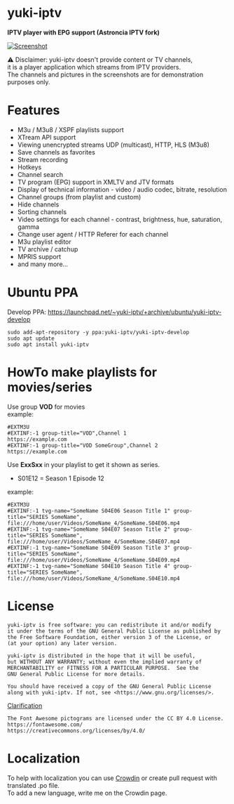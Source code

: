 # yuki-iptv

**IPTV player with EPG support (Astroncia IPTV fork)**

[![Screenshot](https://gist.githubusercontent.com/Ame-chan-angel/c37f80c2cb00afbdbd98959186e1ab80/raw/d990f212d8e9a5170f800aafdfc82333f9264e31/yuki-iptv.png)](https://gist.githubusercontent.com/Ame-chan-angel/c37f80c2cb00afbdbd98959186e1ab80/raw/d990f212d8e9a5170f800aafdfc82333f9264e31/yuki-iptv.png)

⚠️ Disclaimer: yuki-iptv doesn't provide content or TV channels,  
it is a player application which streams from IPTV providers.  
The channels and pictures in the screenshots are for demonstration purposes only.

# Features

- M3u / M3u8 / XSPF playlists support
- XTream API support
- Viewing unencrypted streams UDP (multicast), HTTP, HLS (M3u8)
- Save channels as favorites
- Stream recording
- Hotkeys
- Channel search
- TV program (EPG) support in XMLTV and JTV formats
- Display of technical information - video / audio codec, bitrate, resolution
- Channel groups (from playlist and custom)
- Hide channels
- Sorting channels
- Video settings for each channel - contrast, brightness, hue, saturation, gamma
- Change user agent / HTTP Referer for each channel
- M3u playlist editor
- TV archive / catchup
- MPRIS support
- and many more...

# Ubuntu PPA

Develop PPA: https://launchpad.net/~yuki-iptv/+archive/ubuntu/yuki-iptv-develop  
```
sudo add-apt-repository -y ppa:yuki-iptv/yuki-iptv-develop
sudo apt update
sudo apt install yuki-iptv
```

# HowTo make playlists for movies/series
  
Use group **VOD** for movies  
example:  
  
```
#EXTM3U
#EXTINF:-1 group-title="VOD",Channel 1
https://example.com
#EXTINF:-1 group-title="VOD SomeGroup",Channel 2
https://example.com
```
  
Use **ExxSxx** in your playlist to get it shown as series.  
  
- S01E12 = Season 1 Episode 12  
  
example:  
  
```
#EXTM3U
#EXTINF:-1 tvg-name="SomeName S04E06 Season Title 1" group-title="SERIES SomeName",
file:///home/user/Videos/SomeName_4/SomeName.S04E06.mp4
#EXTINF:-1 tvg-name="SomeName S04E07 Season Title 2" group-title="SERIES SomeName",
file:///home/user/Videos/SomeName_4/SomeName.S04E07.mp4
#EXTINF:-1 tvg-name="SomeName S04E09 Season Title 3" group-title="SERIES SomeName",
file:///home/user/Videos/SomeName_4/SomeName.S04E09.mp4
#EXTINF:-1 tvg-name="SomeName S04E10 Season Title 4" group-title="SERIES SomeName",
file:///home/user/Videos/SomeName_4/SomeName.S04E10.mp4
```

# License

```monospace
yuki-iptv is free software: you can redistribute it and/or modify
it under the terms of the GNU General Public License as published by
the Free Software Foundation, either version 3 of the License, or
(at your option) any later version.

yuki-iptv is distributed in the hope that it will be useful,
but WITHOUT ANY WARRANTY; without even the implied warranty of
MERCHANTABILITY or FITNESS FOR A PARTICULAR PURPOSE.  See the
GNU General Public License for more details.

You should have received a copy of the GNU General Public License
along with yuki-iptv. If not, see <https://www.gnu.org/licenses/>.
```

[Clarification](https://github.com/yuki-iptv/yuki-iptv/blob/master/LICENSE-NOTICE.txt)

```monospace
The Font Awesome pictograms are licensed under the CC BY 4.0 License.
https://fontawesome.com/
https://creativecommons.org/licenses/by/4.0/
```

# Localization

To help with localization you can use [Crowdin](https://crowdin.com/project/yuki-iptv) or create pull request with translated .po file.  
To add a new language, write me on the Crowdin page.
